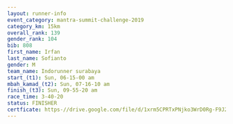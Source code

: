 ```yaml
---
layout: runner-info 
event_category: mantra-summit-challenge-2019 
category_km: 15km 
overall_rank: 139
gender_rank: 104
bib: 808
first_name: Irfan
last_name: Sofianto
gender: M
team_name: Indorunner surabaya
start_(t1): Sun, 06-15-00 am
mbah_kamad_(t2): Sun, 07-16-10 am
finish_(t3): Sun, 09-55-20 am
race_time: 3-40-20
status: FINISHER
certficate: https-//drive.google.com/file/d/1xrm5CPRTxPNjko3WrD0Rg-F9J2pr08__/view?usp=sharing
---
```

